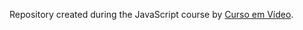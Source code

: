 Repository created during the JavaScript course by [Curso em Vídeo](https://www.youtube.com/channel/UCrWvhVmt0Qac3HgsjQK62FQ).
